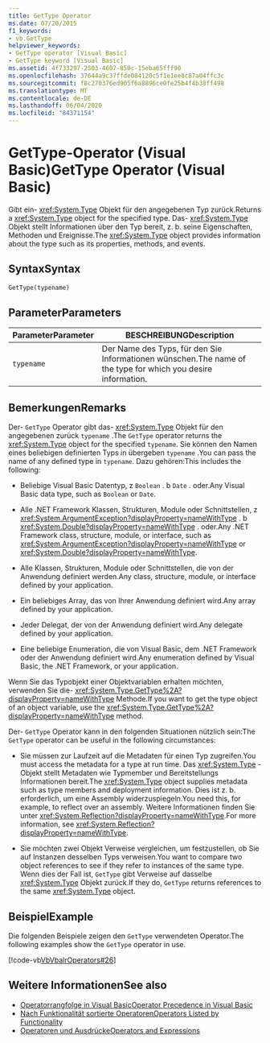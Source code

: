```yaml
---
title: GetType Operator
ms.date: 07/20/2015
f1_keywords:
- vb.GetType
helpviewer_keywords:
- GetType operator [Visual Basic]
- GetType keyword [Visual Basic]
ms.assetid: 4f733297-2503-4607-850c-15eba65fff90
ms.openlocfilehash: 37644a9c37ffde084120c5f1e1ee8c87a04ffc3c
ms.sourcegitcommit: f8c270376ed905f6a8896ce0fe25b4f4b38ff498
ms.translationtype: MT
ms.contentlocale: de-DE
ms.lasthandoff: 06/04/2020
ms.locfileid: "84371154"
---
```

# <a name="gettype-operator-visual-basic"></a><span data-ttu-id="b5546-102">GetType-Operator (Visual Basic)</span><span class="sxs-lookup"><span data-stu-id="b5546-102">GetType Operator (Visual Basic)</span></span>
<span data-ttu-id="b5546-103">Gibt ein- <xref:System.Type> Objekt für den angegebenen Typ zurück.</span><span class="sxs-lookup"><span data-stu-id="b5546-103">Returns a <xref:System.Type> object for the specified type.</span></span> <span data-ttu-id="b5546-104">Das- <xref:System.Type> Objekt stellt Informationen über den Typ bereit, z. b. seine Eigenschaften, Methoden und Ereignisse.</span><span class="sxs-lookup"><span data-stu-id="b5546-104">The <xref:System.Type> object provides information about the type such as its properties, methods, and events.</span></span>  
  
## <a name="syntax"></a><span data-ttu-id="b5546-105">Syntax</span><span class="sxs-lookup"><span data-stu-id="b5546-105">Syntax</span></span>  
  
```vb  
GetType(typename)  
```  
  
## <a name="parameters"></a><span data-ttu-id="b5546-106">Parameter</span><span class="sxs-lookup"><span data-stu-id="b5546-106">Parameters</span></span>  
  
|<span data-ttu-id="b5546-107">Parameter</span><span class="sxs-lookup"><span data-stu-id="b5546-107">Parameter</span></span>|<span data-ttu-id="b5546-108">BESCHREIBUNG</span><span class="sxs-lookup"><span data-stu-id="b5546-108">Description</span></span>|  
|---|---|  
|`typename`|<span data-ttu-id="b5546-109">Der Name des Typs, für den Sie Informationen wünschen.</span><span class="sxs-lookup"><span data-stu-id="b5546-109">The name of the type for which you desire information.</span></span>|  
  
## <a name="remarks"></a><span data-ttu-id="b5546-110">Bemerkungen</span><span class="sxs-lookup"><span data-stu-id="b5546-110">Remarks</span></span>  
 <span data-ttu-id="b5546-111">Der- `GetType` Operator gibt das- <xref:System.Type> Objekt für den angegebenen zurück `typename` .</span><span class="sxs-lookup"><span data-stu-id="b5546-111">The `GetType` operator returns the <xref:System.Type> object for the specified `typename`.</span></span> <span data-ttu-id="b5546-112">Sie können den Namen eines beliebigen definierten Typs in übergeben `typename` .</span><span class="sxs-lookup"><span data-stu-id="b5546-112">You can pass the name of any defined type in `typename`.</span></span> <span data-ttu-id="b5546-113">Dazu gehören:</span><span class="sxs-lookup"><span data-stu-id="b5546-113">This includes the following:</span></span>  
  
- <span data-ttu-id="b5546-114">Beliebige Visual Basic Datentyp, z `Boolean` . b `Date` . oder.</span><span class="sxs-lookup"><span data-stu-id="b5546-114">Any Visual Basic data type, such as `Boolean` or `Date`.</span></span>  
  
- <span data-ttu-id="b5546-115">Alle .NET Framework Klassen, Strukturen, Module oder Schnittstellen, z <xref:System.ArgumentException?displayProperty=nameWithType> . b <xref:System.Double?displayProperty=nameWithType> . oder.</span><span class="sxs-lookup"><span data-stu-id="b5546-115">Any .NET Framework class, structure, module, or interface, such as <xref:System.ArgumentException?displayProperty=nameWithType> or <xref:System.Double?displayProperty=nameWithType>.</span></span>  
  
- <span data-ttu-id="b5546-116">Alle Klassen, Strukturen, Module oder Schnittstellen, die von der Anwendung definiert werden.</span><span class="sxs-lookup"><span data-stu-id="b5546-116">Any class, structure, module, or interface defined by your application.</span></span>  
  
- <span data-ttu-id="b5546-117">Ein beliebiges Array, das von Ihrer Anwendung definiert wird.</span><span class="sxs-lookup"><span data-stu-id="b5546-117">Any array defined by your application.</span></span>  
  
- <span data-ttu-id="b5546-118">Jeder Delegat, der von der Anwendung definiert wird.</span><span class="sxs-lookup"><span data-stu-id="b5546-118">Any delegate defined by your application.</span></span>  
  
- <span data-ttu-id="b5546-119">Eine beliebige Enumeration, die von Visual Basic, dem .NET Framework oder der Anwendung definiert wird.</span><span class="sxs-lookup"><span data-stu-id="b5546-119">Any enumeration defined by Visual Basic, the .NET Framework, or your application.</span></span>  
  
 <span data-ttu-id="b5546-120">Wenn Sie das Typobjekt einer Objektvariablen erhalten möchten, verwenden Sie die- <xref:System.Type.GetType%2A?displayProperty=nameWithType> Methode.</span><span class="sxs-lookup"><span data-stu-id="b5546-120">If you want to get the type object of an object variable, use the <xref:System.Type.GetType%2A?displayProperty=nameWithType> method.</span></span>  
  
 <span data-ttu-id="b5546-121">Der- `GetType` Operator kann in den folgenden Situationen nützlich sein:</span><span class="sxs-lookup"><span data-stu-id="b5546-121">The `GetType` operator can be useful in the following circumstances:</span></span>  
  
- <span data-ttu-id="b5546-122">Sie müssen zur Laufzeit auf die Metadaten für einen Typ zugreifen.</span><span class="sxs-lookup"><span data-stu-id="b5546-122">You must access the metadata for a type at run time.</span></span> <span data-ttu-id="b5546-123">Das <xref:System.Type> -Objekt stellt Metadaten wie Typmember und Bereitstellungs Informationen bereit.</span><span class="sxs-lookup"><span data-stu-id="b5546-123">The <xref:System.Type> object supplies metadata such as type members and deployment information.</span></span> <span data-ttu-id="b5546-124">Dies ist z. b. erforderlich, um eine Assembly widerzuspiegeln.</span><span class="sxs-lookup"><span data-stu-id="b5546-124">You need this, for example, to reflect over an assembly.</span></span> <span data-ttu-id="b5546-125">Weitere Informationen finden Sie unter <xref:System.Reflection?displayProperty=nameWithType>.</span><span class="sxs-lookup"><span data-stu-id="b5546-125">For more information, see <xref:System.Reflection?displayProperty=nameWithType>.</span></span>  
  
- <span data-ttu-id="b5546-126">Sie möchten zwei Objekt Verweise vergleichen, um festzustellen, ob Sie auf Instanzen desselben Typs verweisen.</span><span class="sxs-lookup"><span data-stu-id="b5546-126">You want to compare two object references to see if they refer to instances of the same type.</span></span> <span data-ttu-id="b5546-127">Wenn dies der Fall ist, `GetType` gibt Verweise auf dasselbe <xref:System.Type> Objekt zurück.</span><span class="sxs-lookup"><span data-stu-id="b5546-127">If they do, `GetType` returns references to the same <xref:System.Type> object.</span></span>  
  
## <a name="example"></a><span data-ttu-id="b5546-128">Beispiel</span><span class="sxs-lookup"><span data-stu-id="b5546-128">Example</span></span>  
 <span data-ttu-id="b5546-129">Die folgenden Beispiele zeigen den `GetType` verwendeten Operator.</span><span class="sxs-lookup"><span data-stu-id="b5546-129">The following examples show the `GetType` operator in use.</span></span>  
  
 [!code-vb[VbVbalrOperators#26](~/samples/snippets/visualbasic/VS_Snippets_VBCSharp/VbVbalrOperators/VB/Class1.vb#26)]  
  
## <a name="see-also"></a><span data-ttu-id="b5546-130">Weitere Informationen</span><span class="sxs-lookup"><span data-stu-id="b5546-130">See also</span></span>

- [<span data-ttu-id="b5546-131">Operatorrangfolge in Visual Basic</span><span class="sxs-lookup"><span data-stu-id="b5546-131">Operator Precedence in Visual Basic</span></span>](operator-precedence.md)
- [<span data-ttu-id="b5546-132">Nach Funktionalität sortierte Operatoren</span><span class="sxs-lookup"><span data-stu-id="b5546-132">Operators Listed by Functionality</span></span>](operators-listed-by-functionality.md)
- [<span data-ttu-id="b5546-133">Operatoren und Ausdrücke</span><span class="sxs-lookup"><span data-stu-id="b5546-133">Operators and Expressions</span></span>](../../programming-guide/language-features/operators-and-expressions/index.md)
